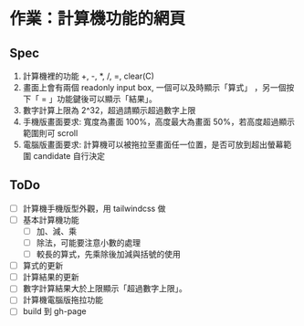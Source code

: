# 作業：計算機功能的網頁

## Spec

1. 計算機裡的功能 +, -, \*, /, =, clear(C)
2. 畫面上會有兩個 readonly input box, 一個可以及時顯示「算式」 ，另一個按下「 = 」功能鍵後可以顯示「結果」。
3. 數字計算上限為 2^32，超過請顯示超過數字上限
4. 手機版畫面要求: 寬度為畫面 100%，高度最大為畫面 50%，若高度超過顯示範圍則可 scroll
5. 電腦版畫面要求: 計算機可以被拖拉至畫面任一位置，是否可放到超出螢幕範圍 candidate 自行決定

## ToDo

- [ ] 計算機手機版型外觀，用 tailwindcss 做
- [ ] 基本計算機功能
  - [ ] 加、減、乘
  - [ ] 除法，可能要注意小數的處理
  - [ ] 較長的算式，先乘除後加減與括號的使用
- [ ] 算式的更新
- [ ] 計算結果的更新
- [ ] 數字計算結果大於上限顯示「超過數字上限」。
- [ ] 計算機電腦版拖拉功能
- [ ] build 到 gh-page
